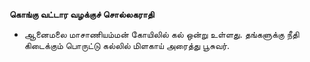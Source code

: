 **கொங்கு வட்டார வழக்குச் சொல்லகராதி**
- ஆனைமலை மாசாணியம்மன் கோயிலில் கல் ஒன்று உள்ளது. தங்களுக்கு நீதி கிடைக்கும் பொருட்டு கல்லில் மிளகாய் அரைத்து பூசுவர்.

